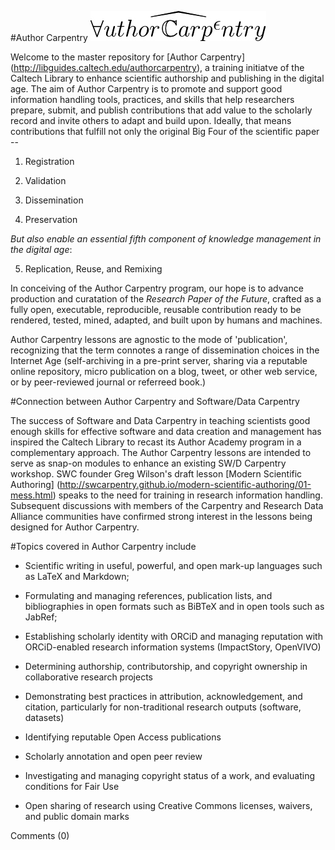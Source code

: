 #Author Carpentry                ![Author Carpentry Logo](AClogo.jpg)

Welcome to the master repository for [Author Carpentry] (http://libguides.caltech.edu/authorcarpentry), a training initiatve  of the Caltech Library to enhance scientific authorship and publishing in the digital age. The aim of Author Carpentry is to promote and support good information handling tools, practices, and skills that help researchers prepare, submit, and publish contributions that add value to the scholarly record and invite others to adapt and build upon. Ideally, that means contributions that fulfill not only the original Big Four of the scientific paper --

1. Registration

2. Validation

3. Dissemination

4. Preservation

*But also enable an essential fifth component of knowledge management in the digital age*:

5. Replication, Reuse, and Remixing

In conceiving of the Author Carpentry program, our hope is to advance production and curatation of the *Research Paper of the Future*, crafted as a fully open, executable, reproducible, reusable contribution ready to be rendered, tested, mined, adapted, and built upon by humans and machines. 

Author Carpentry lessons are agnostic to the mode of 'publication', recognizing that the term connotes a range of dissemination choices in the Internet Age (self-archiving in a pre-print server, sharing via a reputable online repository, micro publication on a blog, tweet, or other web service, or by peer-reviewed journal or referreed book.) 

#Connection between Author Carpentry and Software/Data Carpentry

The success of Software and Data Carpentry in teaching scientists good enough skills for effective software and data creation and management has inspired the Caltech Library to recast its Author Academy program in a complementary approach. The Author Carpentry lessons are intended to serve as snap-on modules to enhance an existing SW/D Carpentry workshop. SWC founder Greg Wilson's draft lesson [Modern Scientific Authoring] (http://swcarpentry.github.io/modern-scientific-authoring/01-mess.html) speaks to the need for training in research information handling.  Subsequent discussions with members of the Carpentry and Research Data Alliance communities have confirmed strong interest in the lessons being designed for Author Carpentry. 

#Topics covered in Author Carpentry include

* Scientific writing in useful, powerful, and open mark-up languages such as LaTeX and Markdown; 

* Formulating and managing references, publication lists, and bibliographies in open formats such as BiBTeX and in open tools such as JabRef;

* Establishing scholarly identity with ORCiD and managing reputation with ORCiD-enabled research information systems (ImpactStory, OpenVIVO) 

* Determining authorship, contributorship, and copyright ownership in collaborative research projects

* Demonstrating best practices in attribution, acknowledgement, and citation, particularly for non-traditional research outputs (software, datasets)

* Identifying reputable Open Access publications

* Scholarly annotation and open peer review

* Investigating and managing copyright status of a work, and evaluating conditions for Fair Use

* Open sharing of research using Creative Commons licenses, waivers, and public domain marks

Comments (0)
